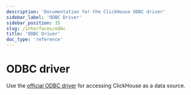 ```yaml
---
description: 'Documentation for the ClickHouse ODBC driver'
sidebar_label: 'ODBC Driver'
sidebar_position: 35
slug: /interfaces/odbc
title: 'ODBC Driver'
doc_type: 'reference'
---
```


# ODBC driver

Use the [official ODBC driver](https://github.com/ClickHouse/clickhouse-odbc) for accessing ClickHouse as a data source.
